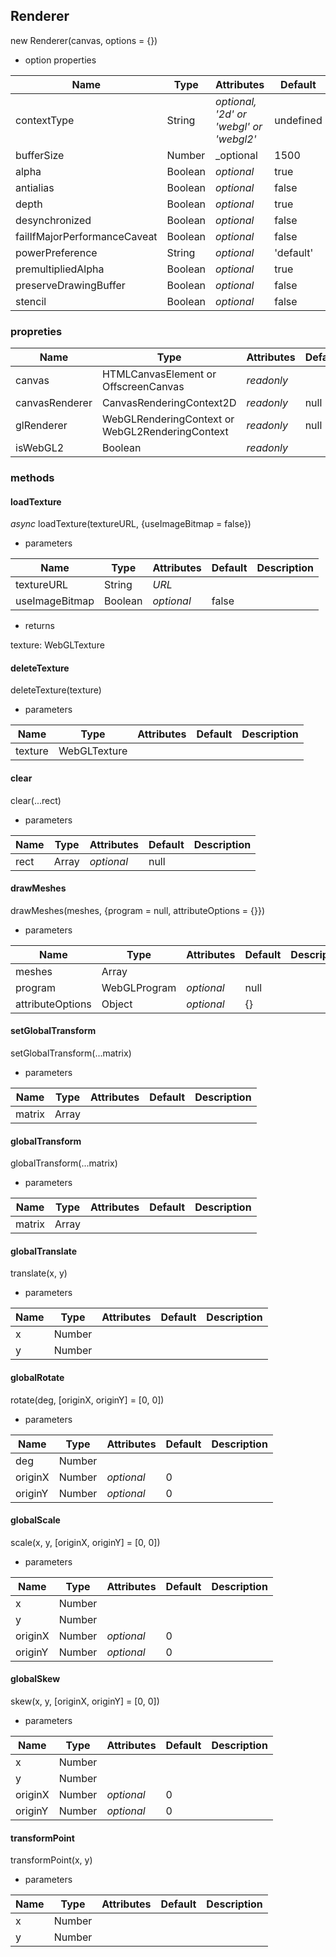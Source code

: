 ## Renderer

new Renderer(canvas, options = {})

- option properties

| Name | Type | Attributes | Default | Description |
| --- | --- | --- | --- | --- |
| contextType | String | _optional, '2d' or 'webgl' or 'webgl2'_ | undefined | |
| bufferSize | Number | _optional | 1500 | |
| alpha | Boolean | _optional_ | true | |
| antialias | Boolean | _optional_ | false | |
| depth | Boolean | _optional_ | true | |
| desynchronized | Boolean | _optional_ | false | |
| failIfMajorPerformanceCaveat | Boolean | _optional_ | false | |
| powerPreference | String | _optional_ | 'default' | |
| premultipliedAlpha | Boolean | _optional_ | true | |
| preserveDrawingBuffer | Boolean| _optional_ | false | |
| stencil | Boolean | _optional_ | false | |

### propreties

| Name | Type | Attributes | Default | Description |
| --- | --- | --- | --- | --- |
| canvas | HTMLCanvasElement or OffscreenCanvas | _readonly_ | | |
| canvasRenderer | CanvasRenderingContext2D | _readonly_ | null | |
| glRenderer | WebGLRenderingContext or WebGL2RenderingContext | _readonly_ | null | |
| isWebGL2 | Boolean | _readonly_ | | |

### methods

#### loadTexture

_async_ loadTexture(textureURL, {useImageBitmap = false})

- parameters

| Name | Type | Attributes | Default | Description |
| --- | --- | --- | --- | --- |
| textureURL | String | _URL_ | | |
| useImageBitmap | Boolean | _optional_ | false | |

- returns

texture: WebGLTexture

#### deleteTexture

deleteTexture(texture)

- parameters

| Name | Type | Attributes | Default | Description |
| --- | --- | --- | --- | --- |
| texture | WebGLTexture | | | |

#### clear

clear(...rect)

- parameters

| Name | Type | Attributes | Default | Description |
| --- | --- | --- | --- | --- |
| rect | Array | _optional_ | null | |

#### drawMeshes

drawMeshes(meshes, {program = null, attributeOptions = {}})

- parameters

| Name | Type | Attributes | Default | Description |
| --- | --- | --- | --- | --- |
| meshes | Array |  |  | |
| program | WebGLProgram | _optional_ | null | |
| attributeOptions | Object | _optional_ | {} | |

#### setGlobalTransform

setGlobalTransform(...matrix)

- parameters

| Name | Type | Attributes | Default | Description |
| --- | --- | --- | --- | --- |
| matrix | Array |  |  |  |

#### globalTransform

globalTransform(...matrix)

- parameters

| Name | Type | Attributes | Default | Description |
| --- | --- | --- | --- | --- |
| matrix | Array |  |  |  |

#### globalTranslate

translate(x, y)

- parameters

| Name | Type | Attributes | Default | Description |
| --- | --- | --- | --- | --- |
| x | Number |  |  |  |
| y | Number |  |  |  |

#### globalRotate

rotate(deg, [originX, originY] = [0, 0])

- parameters

| Name | Type | Attributes | Default | Description |
| --- | --- | --- | --- | --- |
| deg | Number |  |  |  |
| originX | Number | _optional_ | 0 |  |
| originY | Number | _optional_ | 0 |  |

#### globalScale

scale(x, y, [originX, originY] = [0, 0])

- parameters

| Name | Type | Attributes | Default | Description |
| --- | --- | --- | --- | --- |
| x | Number |  |  |  |
| y | Number |  |  |  |
| originX | Number | _optional_ | 0 |  |
| originY | Number | _optional_ | 0 |  |

#### globalSkew

skew(x, y, [originX, originY] = [0, 0])

- parameters

| Name | Type | Attributes | Default | Description |
| --- | --- | --- | --- | --- |
| x | Number |  |  |  |
| y | Number |  |  |  |
| originX | Number | _optional_ | 0 |  |
| originY | Number | _optional_ | 0 |  |

#### transformPoint

transformPoint(x, y)

- parameters

| Name | Type | Attributes | Default | Description |
| --- | --- | --- | --- | --- |
| x | Number |  |  |  |
| y | Number |  |  |  |
